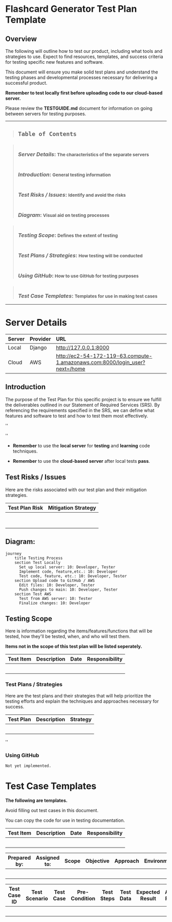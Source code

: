 # Flashcard Generator Test Plan Template

## Overview

The following will outline how to test our product, including what tools and strategies to use. Expect to find resources, templates, and success criteria for testing specific new features and software. 


This document will ensure you make solid test plans and understand the testing phases and developmental processes necessary for delivering a successful product.


**Remember to test locally first before uploading code to our cloud-based server.**

Please review the **TESTGUIDE.md** document for information on going between servers for testing purposes.

---

> ## **``Table of Contents``**

> ### <br>*Server Details*: <small>The characteristics of the separate servers</small>
> ### <br>*Introduction*: <small>General testing information</small>
> ### <br>*Test Risks / Issues*: <small>Identify and avoid the risks</small>
> ### <br>*Diagram*: <small>Visual aid on testing processes</small>


> ### <br>*Testing Scope*: <small>Defines the extent of testing</small>
> ### <br>*Test Plans / Strategies*: <small>How testing will be conducted</small>
> ### <br>*Using GitHub*: <small>How to use GitHub for testing purposes</small>

> ### <br>*Test Case Templates*: <small>Templates for use in making test cases</small>


---

# <a name="_x7m16otabon9"></a><a name="_64tqgr9am01"></a>**Server Details** 

|**Server**|**Provider**|**URL**|
| :- | :- | :- |
|Local|Django|http://127.0.0.1:8000|
|Cloud|AWS|http://ec2-54-172-119-63.compute-1.amazonaws.com:8000/login_user?next=/home|



## Introduction
The purpose of the Test Plan for this specific project is to ensure we fulfill the deliverables outlined in our Statement of Required Services (SRS). By referencing the requirements specified in the SRS, we can define what features and software to test and how to test them most effectively.

''

''

* **Remember** to use the **local server** for **testing** and **learning** code techniques.


* **Remember** to use the **cloud-based server** after local tests **pass**.

## Test Risks / Issues

Here are the risks associated with our test plan and their mitigation strategies.

| Test Plan Risk | Mitigation Strategy |
| -------------- | ------------------- |
|                |                     |
|                |                     |
|                |                     |
|                |                     |
|                |                     |
|                |                     |
|                |                     |
|                |                     |

## Diagram:
```mermaid
journey
    title Testing Process
    section Test Locally
      Set up local server: 10: Developer, Tester
      Implement code, feature,etc.: 10: Developer
      Test code, feature, etc.: 10: Developer, Tester
    section Upload code to GitHub / AWS
      Edit files: 10: Developer, Tester
      Push changes to main: 10: Developer, Tester
    section Test AWS
      Test from AWS server: 10: Tester
      Finalize changes: 10: Developer

```


## Testing Scope

Here is information regarding the items/features/functions that will be tested, how they'll be tested, when, and who will test them.

**Items not in the scope of this test plan will be listed seperately.**

| Test Item | Description | Date | Responsibility |
| --------- | ----------- | ---- | -------------- |
|           |             |      |                |
|           |             |      |                |
|           |             |      |                |
|           |             |      |                |
|           |             |      |                |


### Test Plans / Strategies

Here are the test plans and their strategies that will help prioritize the testing efforts and explain the techniques and approaches necessary for success.

| Test Plan | Description | Strategy |
| --------- | ----------- | -------- |
|           |             |          |
|           |             |          |
|           |             |          |
|           |             |          |
|           |             |          |

''

### Using GitHub

```Not yet implemented.```

# Test Case Templates

**The following are templates.** 

Avoid filling out test cases in this document.

You can copy the code for use in testing documentation. 



| Test Item | Description | Date | Responsibility |
| --------- | ----------- | ---- | -------------- |
|           |             |      |                |
|           |             |      |                |
|           |             |      |                |
|           |             |      |                |
|           |             |      |                |


| Prepared by: | Assigned to: | Scope | Objective | Approach | Environment |
| ------------ | ------------ | ----- | --------- | -------- | ----------- |
|              |              |       |           |          |             |
|              |              |       |           |          |             |
|              |              |       |           |          |             |
|              |              |       |           |          |             |
|              |              |       |           |          |             |

| Test Case ID | Test Scenario | Test Case | Pre-Condition | Test Steps | Test Data | Expected Result | Actual Result | Status (Pass/Fail) |
| ------------ | ------------- | --------- | ------------- | ---------- | --------- | --------------- | ------------- | ------------------ |
|              |               |           |               |            |           |                 |               |                    |
|              |               |           |               |            |           |                 |               |                    |
|              |               |           |               |            |           |                 |               |                    |
|              |               |           |               |            |           |                 |               |                    |
|              |               |           |               |            |           |                 |               |                    |
